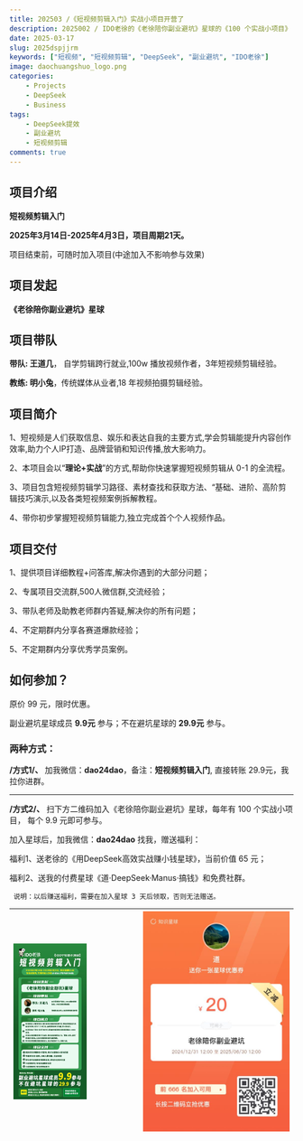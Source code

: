 ```yaml
---
title: 202503 /《短视频剪辑入门》实战小项目开营了
description: 2025002 / IDO老徐的《老徐陪你副业避坑》星球的《100 个实战小项目》
date: 2025-03-17
slug: 2025dspjjrm
keywords: ["短视频", "短视频剪辑", "DeepSeek", "副业避坑", "IDO老徐"]
image: daochuangshuo_logo.png
categories:
    - Projects
    - DeepSeek
    - Business
tags:
    - DeepSeek提效
    - 副业避坑
    - 短视频剪辑
comments: true
---
```



## 项目介绍
**短视频剪辑入门**

**2025年3月14日-2025年4月3日，项目周期21天。**

项目结束前，可随时加入项目(中途加入不影响参与效果)

## 项目发起 
**《老徐陪你副业避坑》星球**
## 项目带队
**带队: 王道几**， 自学剪辑跨行就业,100w 播放视频作者，3年短视频剪辑经验。

**教练: 明小兔**，传统媒体从业者,18 年视频拍摄剪辑经验。

## 项目简介
1、短视频是人们获取信息、娱乐和表达自我的主要方式,学会剪辑能提升内容创作效率,助力个人IP打造、品牌营销和知识传播,放大影响力。

2、本项目会以“**理论+实战**”的方式,帮助你快速掌握短视频剪辑从 0-1 的全流程。

3、项目包含短视频剪辑学习路径、素材查找和获取方法、“基础、进阶、高阶剪辑技巧演示,以及各类短视频案例拆解教程。

4、带你初步掌握短视频剪辑能力,独立完成首个个人视频作品。

## 项目交付
1、提供项目详细教程+问答库,解决你遇到的大部分问题；

2、专属项目交流群,500人微信群,交流经验；

3、带队老师及助教老师群内答疑,解决你的所有问题；

4、不定期群内分享各赛道爆款经验；

5、不定期群内分享优秀学员案例。

## 如何参加？
原价 99 元，限时优惠。

副业避坑星球成员 **9.9元** 参与；不在避坑星球的 **29.9元** 参与。

### 两种方式：

**/方式1/、** 加我微信：**dao24dao**，备注：**短视频剪辑入门**, 直接转账 29.9元，我拉你进群。

--- 

**/方式2/、** 扫下方二维码加入《老徐陪你副业避坑》星球，每年有 100 个实战小项目， 每个 9.9 元即可参与。

加入星球后，加我微信：**dao24dao** 找我，赠送福利：

福利1、送老徐的《用DeepSeek高效实战赚小钱星球》，当前价值 65 元；

福利2、送我的付费星球《道·DeepSeek·Manus·搞钱》和免费社群。

` 说明：以后赚送福利，需要在加入星球 3 天后领取，否则无法赠送。`

|<div style="width:60%">![](dsp.jpeg)</div>|![](yhq.jpeg)|
|---|---|
